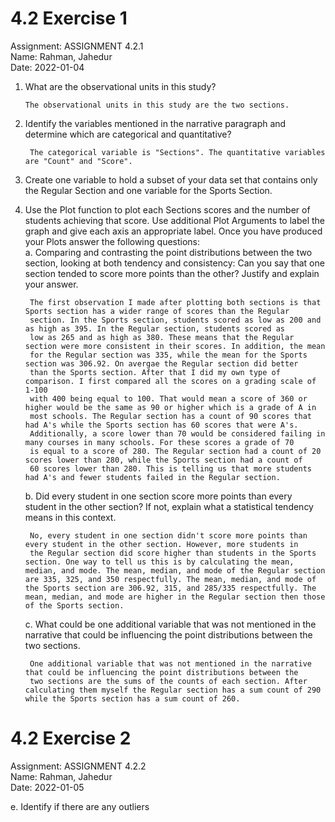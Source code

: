 # 4.2 Exercise 1

Assignment: ASSIGNMENT 4.2.1  
Name: Rahman, Jahedur  
Date: 2022-01-04  

1.  What are the observational units in this study?

        The observational units in this study are the two sections.

2. Identify the variables mentioned in the narrative paragraph and determine which are categorical and quantitative?  

        The categorical variable is "Sections". The quantitative variables are "Count" and "Score".

3. Create one variable to hold a subset of your data set that contains only the Regular Section and one variable for the Sports Section.  

4. Use the Plot function to plot each Sections scores and the number of students achieving that score. Use additional Plot Arguments to label the graph and give each axis an appropriate label. Once you have produced your Plots answer the following questions:  
    a. Comparing and contrasting the point distributions between the two section, looking at both tendency and consistency: Can you say that one section tended to score more points than the other? Justify and explain your answer.  
        
        The first observation I made after plotting both sections is that Sports section has a wider range of scores than the Regular 
        section. In the Sports section, students scored as low as 200 and as high as 395. In the Regular section, students scored as 
        low as 265 and as high as 380. These means that the Regular section were more consistent in their scores. In addition, the mean 
        for the Regular section was 335, while the mean for the Sports section was 306.92. On avergae the Regular section did better 
        than the Sports section. After that I did my own type of comparison. I first compared all the scores on a grading scale of 1-100 
        with 400 being equal to 100. That would mean a score of 360 or higher would be the same as 90 or higher which is a grade of A in 
        most schools. The Regular section has a count of 90 scores that had A's while the Sports section has 60 scores that were A's. 
        Additionally, a score lower than 70 would be considered failing in many courses in many schools. For these scores a grade of 70 
        is equal to a score of 280. The Regular section had a count of 20 scores lower than 280, while the Sports section had a count of 
        60 scores lower than 280. This is telling us that more students had A's and fewer students failed in the Regular section.
        
    b. Did every student in one section score more points than every student in the other section? If not, explain what a statistical tendency means in this context.  
    
        No, every student in one section didn't score more points than every student in the other section. However, more students in 
        the Regular section did score higher than students in the Sports section. One way to tell us this is by calculating the mean, median, and mode. The mean, median, and mode of the Regular section are 335, 325, and 350 respectfully. The mean, median, and mode of the Sports section are 306.92, 315, and 285/335 respectfully. The mean, median, and mode are higher in the Regular section then those of the Sports section.
    
    c. What could be one additional variable that was not mentioned in the narrative that could be influencing the point distributions between the two sections.  
    
        One additional variable that was not mentioned in the narrative that could be influencing the point distributions between the 
        two sections are the sums of the counts of each section. After calculating them myself the Regular section has a sum count of 290 while the Sports section has a sum count of 260. 


# 4.2 Exercise 2

Assignment: ASSIGNMENT 4.2.2  
Name: Rahman, Jahedur  
Date: 2022-01-05  

e. Identify if there are any outliers
